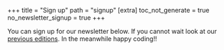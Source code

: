 +++
title = "Sign up"
path = "signup"
[extra]
toc_not_generate = true
no_newsletter_signup = true
+++

You can sign up for our newsletter below. If you cannot wait look at our [previous editions](/newsletter). In the meanwhile happy coding!!

<div id="f1" style="display: flex; align-items: center; justify-content: center;">
        <script async src="https://eomail6.com/form/ebcbb0ae-09e5-11ee-91ef-e3f66f00cecb.js" data-form="ebcbb0ae-09e5-11ee-91ef-e3f66f00cecb"></script>
</div>